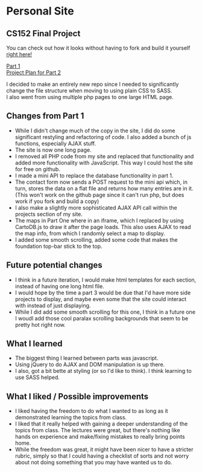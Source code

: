 # Personal Site
## CS152 Final Project

You can check out how it looks without having to fork and build it yourself [right here!](http://saylorsd.github.io/personal-site2/)

[Part 1](https://github.com/saylorsd/personal-site)  
[Project Plan for Part 2](https://gist.github.com/saylorsd/94458549a81be76645e180b9f53b8aa9)

I decided to make an entirely new repo since I needed to significantly change the file structure when moving to using plain CSS to SASS.  
I also went from using multiple php pages to one large HTML page. 

## Changes from Part 1
* While I didn't change much of the copy in the site, I did do some significant restyling and refactoring of code.  I also added a bunch of js functions, especially AJAX stuff.  
* The site is now one long page.  
* I removed all PHP code from my site and replaced that functionality and added more functionality with JavaScript. This way I could host the site for free on github.  
* I made a mini API to replace the database functionality in part 1.  
* The contact form now sends a POST request to the mini api which, in turn, stores the data on a flat file and returns how many entries are in it.  (This won't work on the github page since it can't run php, but does work if you fork and build a copy)
* I also make a slightly more sophisticated AJAX API call within the projects section of my site.  
* The maps in Part One where in an iframe, which I replaced by using CartoDB.js to draw it after the page loads.  This also uses AJAX to read the map info, from which I randomly select a map to display.
* I added some smooth scrolling, added some code that makes the foundation top-bar stick to the top.  

## Future potential changes
* I think in a future iteration, I would make html templates for each section, instead of having one long html file.
* I would hope by the time a part 3 would be due that I'd have more side projects to display, and maybe even some that the site could interact with instead of just displaying.
* While I did add some smooth scrolling for this one, I think in a future one I woudl add those cool paralax scrolling backgrounds that seem to be pretty hot right now.

## What I learned
* The biggest thing I learned between parts was javascript.
* Using jQuery to do AJAX and DOM manipulation is up there.
* I also, got a bit bette at styling (or so I'd like to think).  I think learning to use SASS helped.

## What I liked / Possible improvements
* I liked having the freedom to do what I wanted to as long as it demonstrated learning the topics from class.
* I liked that it really helped with gaining a deeper understanding of the topics from class.  The lectures were great, but there's nothing like hands on experience and make/fixing mistakes to really bring points home.
* While the freedom was great, it might have been nicer to have a stricter rubric, simply so that I could having a checklist of sorts and not worry about not doing something that you may have wanted us to do.

